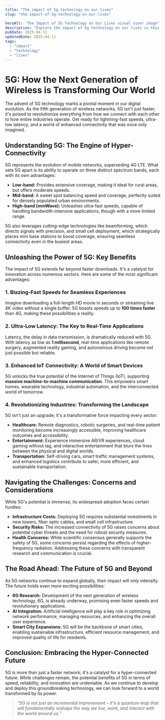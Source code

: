 ```yaml
---
title: "The impact of 5g technology on our lives"
slug: "the-impact-of-5g-technology-on-our-lives"

heroAlt: "The Impact of 5G Technology on Our Lives visual cover image"
description: "Explore the impact of 5g technology on our lives in this detailed guide, offering insights, strategies, and practical tips to enhance your understanding and application of the topic."
pubDate: 2025-04-11
updatedDate: 2025-04-11
tags:
  - "impact"
  - "technology"
  - "lives"
---
```


# 5G: How the Next Generation of Wireless is Transforming Our World

The advent of 5G technology marks a pivotal moment in our digital evolution. As the fifth generation of wireless networks, 5G isn't just faster; it's poised to revolutionize everything from how we connect with each other to how entire industries operate. Get ready for lightning-fast speeds, ultra-low latency, and a world of enhanced connectivity that was once only imagined.

## Understanding 5G: The Engine of Hyper-Connectivity

5G represents the evolution of mobile networks, superseding 4G LTE. What sets 5G apart is its ability to operate on three distinct spectrum bands, each with its own advantages:

- **Low-band:** Provides extensive coverage, making it ideal for rural areas, but offers moderate speeds.
- **Mid-band:** A sweet spot balancing speed and coverage, perfectly suited for densely populated urban environments.
- **High-band (mmWave):** Unleashes ultra-fast speeds, capable of handling bandwidth-intensive applications, though with a more limited range.

5G also leverages cutting-edge technologies like beamforming, which directs signals with precision, and small cell deployment, which strategically places mini base stations to boost coverage, ensuring seamless connectivity even in the busiest areas.

## Unleashing the Power of 5G: Key Benefits

The impact of 5G extends far beyond faster downloads. It's a catalyst for innovation across numerous sectors. Here are some of the most significant advantages:

### 1. Blazing-Fast Speeds for Seamless Experiences

Imagine downloading a full-length HD movie in seconds or streaming live 4K video without a single buffer. 5G boasts speeds up to **100 times faster** than 4G, making these possibilities a reality.

### 2. Ultra-Low Latency: The Key to Real-Time Applications

Latency, the delay in data transmission, is dramatically reduced with 5G. With latency as low as **1 millisecond**, real-time applications like remote surgery, augmented reality gaming, and autonomous driving become not just possible but reliable.

### 3. Enhanced IoT Connectivity: A World of Smart Devices

5G unlocks the true potential of the Internet of Things (IoT), supporting **massive machine-to-machine communication**. This empowers smart homes, wearable technology, industrial automation, and the interconnected world of tomorrow.

### 4. Revolutionizing Industries: Transforming the Landscape

5G isn't just an upgrade; it's a transformative force impacting every sector:

- **Healthcare:** Remote diagnostics, robotic surgeries, and real-time patient monitoring become increasingly accessible, improving healthcare outcomes and accessibility.
- **Entertainment:** Experience immersive AR/VR experiences, cloud gaming without lag, and interactive entertainment that blurs the lines between the physical and digital worlds.
- **Transportation:** Self-driving cars, smart traffic management systems, and enhanced logistics contribute to safer, more efficient, and sustainable transportation.

## Navigating the Challenges: Concerns and Considerations

While 5G's potential is immense, its widespread adoption faces certain hurdles:

- **Infrastructure Costs:** Deploying 5G requires substantial investments in new towers, fiber optic cables, and small cell infrastructure.
- **Security Risks:** The increased connectivity of 5G raises concerns about potential cyber threats and the need for robust security measures.
- **Health Concerns:** While scientific consensus generally supports the safety of 5G, some concerns persist regarding the effects of higher-frequency radiation. Addressing these concerns with transparent research and communication is crucial.

## The Road Ahead: The Future of 5G and Beyond

As 5G networks continue to expand globally, their impact will only intensify. The future holds even more exciting possibilities:

- **6G Research:** Development of the next generation of wireless technology, 6G, is already underway, promising even faster speeds and revolutionary applications.
- **AI Integration:** Artificial intelligence will play a key role in optimizing network performance, managing resources, and enhancing the overall user experience.
- **Smart City Expansions:** 5G will be the backbone of smart cities, enabling sustainable infrastructure, efficient resource management, and improved quality of life for residents.

## Conclusion: Embracing the Hyper-Connected Future

5G is more than just a faster network; it's a catalyst for a hyper-connected future. While challenges remain, the potential benefits of 5G in terms of speed, reliability, and innovation are undeniable. As we continue to develop and deploy this groundbreaking technology, we can look forward to a world transformed by its power.

> _"5G is not just an incremental improvement – it's a quantum leap that will fundamentally reshape the way we live, work, and interact with the world around us."_
